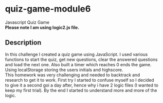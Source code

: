 # quiz-game-module6
Javascript Quiz Game
<br>
<b>Please note I am using logic2.js file.</b>

## Description

In this challenge I created a quiz game using JavaScript.
I used various functions to start the quiz, get new questions, clear the answered questions and load the next one. Also built a timer which reaches 0 ends the game. Using localStorage storing the users initials and highscore.
<br>
This homework was very challenging and needed to backtrack and research to get it to work. First try I started to confuse myself so I decided to give it a second goi a day after, hence why i have 2 logic files (I wanted to keep my first trial). By the end I started to understand more and more of the logic.

